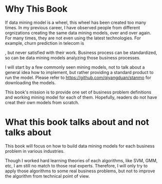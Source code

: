 Why This Book
=======
If data mining model is a wheel, this wheel has been created too many times.  In my previous career, I have observed people from different orgnizations creating the same data mining models,  over and over again. For many times, they are not even using the latest technologies. For example, churn prediction in telecom is 

, but never satisfied with their work.
Business process can be standardized, so can be data mining models analyzing those business processes.

I will start by a few commonly seen mining models, not to talk about a general idea how to implement, but rather providing a standard product to run the model. Please refer to https://github.com/qiyangduan/stanmo for downloading the models.

This book's mission is to provide one set of business problem definitions and working mining model for each of them. Hopefully, readers do not have creat their own models from scratch.

# What this book talks about and not talks about
This book will focus on how to build data mining models for each business problem in various industries. 

Though I worked hard learning theories of each algorithms, like SVM, GMM, etc, I am still no match to those real experts. Therefore, I will only try to apply those algorithms to some real business problems, but not to improve the algorithm from technical point of view.








